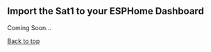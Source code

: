 ## Import the Sat1 to your ESPHome Dashboard
Coming Soon...

[Back to top](./modifying-the-firmware.md/#modifying-the-firmware)